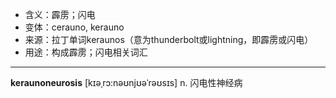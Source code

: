 - <span class="definition">含义：霹雳；闪电</span>
- <span class="definition">变体：cerauno, kerauno</span>
- <span class="definition">来源：拉丁单词keraunos（意为thunderbolt或lightning，即霹雳或闪电）</span>
- <span class="definition">用途：构成霹雳；闪电相关词汇</span>

---

<span class="vocabulary">**keraunoneurosis**</span> [kɪəˌrɔ:nəʊnjʊəˈrəʊsɪs] n. 闪电性神经病

